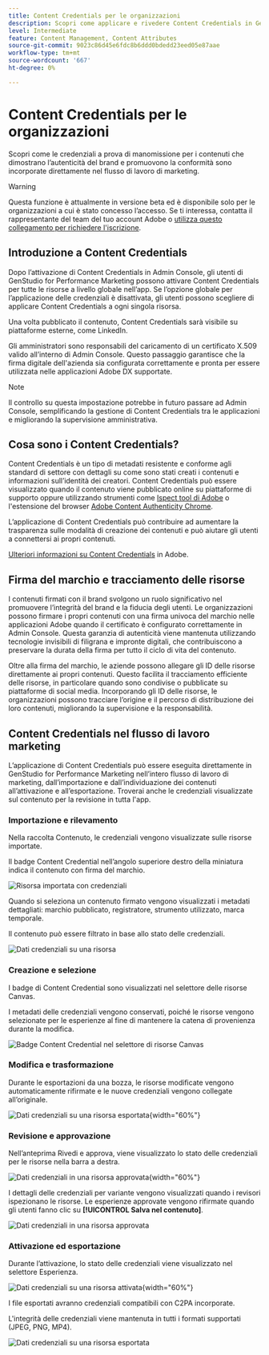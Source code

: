 ```yaml
---
title: Content Credentials per le organizzazioni
description: Scopri come applicare e rivedere Content Credentials in GenStudio for Performance Marketing.
level: Intermediate
feature: Content Management, Content Attributes
source-git-commit: 9023c86d45e6fdc8b6ddd0bdedd23eed05e87aae
workflow-type: tm+mt
source-wordcount: '667'
ht-degree: 0%

---
```


# Content Credentials per le organizzazioni

Scopri come le credenziali a prova di manomissione per i contenuti che dimostrano l’autenticità del brand e promuovono la conformità sono incorporate direttamente nel flusso di lavoro di marketing.

>[!WARNING]
>
> Questa funzione è attualmente in versione beta ed è disponibile solo per le organizzazioni a cui è stato concesso l’accesso. Se ti interessa, contatta il rappresentante del team del tuo account Adobe o [utilizza questo collegamento per richiedere l&#39;iscrizione](https://www.feedbackprogram.adobe.com/c/a/5aWPEOthrDv22Mf9CyekOy?source=qr).


## Introduzione a Content Credentials

Dopo l’attivazione di Content Credentials in Admin Console, gli utenti di GenStudio for Performance Marketing possono attivare Content Credentials per tutte le risorse a livello globale nell’app. Se l’opzione globale per l’applicazione delle credenziali è disattivata, gli utenti possono scegliere di applicare Content Credentials a ogni singola risorsa.

Una volta pubblicato il contenuto, Content Credentials sarà visibile su piattaforme esterne, come LinkedIn.

Gli amministratori sono responsabili del caricamento di un certificato X.509 valido all’interno di Admin Console. Questo passaggio garantisce che la firma digitale dell&#39;azienda sia configurata correttamente e pronta per essere utilizzata nelle applicazioni Adobe DX supportate.

>[!NOTE]
>
>Il controllo su questa impostazione potrebbe in futuro passare ad Admin Console, semplificando la gestione di Content Credentials tra le applicazioni e migliorando la supervisione amministrativa.

## Cosa sono i Content Credentials? 

Content Credentials è un tipo di metadati resistente e conforme agli standard di settore con dettagli su come sono stati creati i contenuti e informazioni sull’identità dei creatori. Content Credentials può essere visualizzato quando il contenuto viene pubblicato online su piattaforme di supporto oppure utilizzando strumenti come [Ispect tool di Adobe](https://contentauthenticity.adobe.com/inspect) o l&#39;estensione del browser [Adobe Content Authenticity Chrome](https://helpx.adobe.com/it/creative-cloud/help/cai/adobe-content-authenticity-chrome-browser-extension.html).  

L’applicazione di Content Credentials può contribuire ad aumentare la trasparenza sulle modalità di creazione dei contenuti e può aiutare gli utenti a connettersi ai propri contenuti.

[Ulteriori informazioni su Content Credentials](https://helpx.adobe.com/it/creative-cloud/help/content-credentials.html) in Adobe.

## Firma del marchio e tracciamento delle risorse

I contenuti firmati con il brand svolgono un ruolo significativo nel promuovere l’integrità del brand e la fiducia degli utenti. Le organizzazioni possono firmare i propri contenuti con una firma univoca del marchio nelle applicazioni Adobe quando il certificato è configurato correttamente in Admin Console. Questa garanzia di autenticità viene mantenuta utilizzando tecnologie invisibili di filigrana e impronte digitali, che contribuiscono a preservare la durata della firma per tutto il ciclo di vita del contenuto.

Oltre alla firma del marchio, le aziende possono allegare gli ID delle risorse direttamente ai propri contenuti. Questo facilita il tracciamento efficiente delle risorse, in particolare quando sono condivise o pubblicate su piattaforme di social media. Incorporando gli ID delle risorse, le organizzazioni possono tracciare l’origine e il percorso di distribuzione dei loro contenuti, migliorando la supervisione e la responsabilità.

## Content Credentials nel flusso di lavoro marketing

L’applicazione di Content Credentials può essere eseguita direttamente in GenStudio for Performance Marketing nell’intero flusso di lavoro di marketing, dall’importazione e dall’individuazione dei contenuti all’attivazione e all’esportazione. Troverai anche le credenziali visualizzate sul contenuto per la revisione in tutta l&#39;app.

### Importazione e rilevamento

Nella raccolta Contenuto, le credenziali vengono visualizzate sulle risorse importate.

Il badge Content Credential nell’angolo superiore destro della miniatura indica il contenuto con firma del marchio.

![Risorsa importata con credenziali](./images/import-discovery1.png)

Quando si seleziona un contenuto firmato vengono visualizzati i metadati dettagliati: marchio pubblicato, registratore, strumento utilizzato, marca temporale.

Il contenuto può essere filtrato in base allo stato delle credenziali.

![Dati credenziali su una risorsa](./images/import-discovery2.png)

### Creazione e selezione

I badge di Content Credential sono visualizzati nel selettore delle risorse Canvas.

I metadati delle credenziali vengono conservati, poiché le risorse vengono selezionate per le esperienze al fine di mantenere la catena di provenienza durante la modifica.

![Badge Content Credential nel selettore di risorse Canvas](./images/creation-selection1.png)

### Modifica e trasformazione

Durante le esportazioni da una bozza, le risorse modificate vengono automaticamente rifirmate e le nuove credenziali vengono collegate all’originale.

![Dati credenziali su una risorsa esportata](./images/edit-and-transformation1.png){width="60%"}

### Revisione e approvazione

Nell’anteprima Rivedi e approva, viene visualizzato lo stato delle credenziali per le risorse nella barra a destra.

![Dati credenziali in una risorsa approvata](./images/review-and-approve1.png){width="60%"}

I dettagli delle credenziali per variante vengono visualizzati quando i revisori ispezionano le risorse. Le esperienze approvate vengono rifirmate quando gli utenti fanno clic su **[!UICONTROL Salva nel contenuto]**.

![Dati credenziali in una risorsa approvata](./images/review-and-approve2.png)

### Attivazione ed esportazione

Durante l’attivazione, lo stato delle credenziali viene visualizzato nel selettore Esperienza.

![Dati credenziali su una risorsa attivata](./images/activate-export1.png){width="60%"}

I file esportati avranno credenziali compatibili con C2PA incorporate.

L&#39;integrità delle credenziali viene mantenuta in tutti i formati supportati (JPEG, PNG, MP4).

![Dati credenziali su una risorsa esportata](./images/activate-export2.png)

